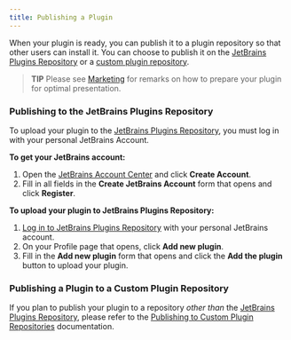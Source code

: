 ```yaml
---
title: Publishing a Plugin
---
```

<!-- Copyright 2000-2020 JetBrains s.r.o. and other contributors. Use of this source code is governed by the Apache 2.0 license that can be found in the LICENSE file. -->

When your plugin is ready, you can publish it to a plugin repository so that other users can install it. 
You can choose to publish it on the [JetBrains Plugins Repository](https://plugins.jetbrains.com) or a [custom plugin repository](/basics/getting_started/update_plugins_format.md). 

> **TIP** Please see [Marketing](/appendix/resources/marketing.md) for remarks on how to prepare your plugin for optimal presentation.

### Publishing to the JetBrains Plugins Repository
To upload your plugin to the [JetBrains Plugins Repository](https://plugins.jetbrains.com),  you must log in with your personal JetBrains Account.

**To get your JetBrains account:**

1. Open the [JetBrains Account Center](https://account.jetbrains.com) and click **Create Account**.
2. Fill in all fields in the **Create JetBrains Account** form that opens and click **Register**.

**To upload your plugin to JetBrains Plugins Repository:**

1. [Log in to JetBrains Plugins Repository](https://plugins.jetbrains.com/author/me) with your personal JetBrains account.
2. On your Profile page that opens, click **Add new plugin**.
3. Fill in the **Add new plugin** form that opens and click the **Add the plugin** button to upload your plugin.

### Publishing a Plugin to a Custom Plugin Repository
If you plan to publish your plugin to a repository _other than_ the [JetBrains Plugins Repository](https://plugins.jetbrains.com), please refer to the [Publishing to Custom Plugin Repositories](update_plugins_format.md) documentation.
